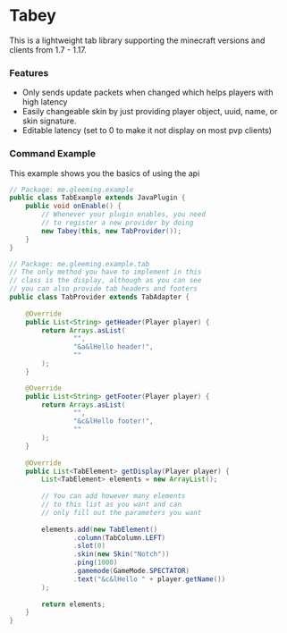 # Tabey
This is a lightweight tab library supporting the minecraft versions and clients from 1.7 - 1.17.
### Features
* Only sends update packets when changed which helps players with high latency
* Easily changeable skin by just providing player object, uuid, name, or skin signature.
* Editable latency (set to 0 to make it not display on most pvp clients)
### Command Example
This example shows you the basics of using the api
```java
// Package: me.gleeming.example
public class TabExample extends JavaPlugin {
    public void onEnable() {
        // Whenever your plugin enables, you need
        // to register a new provider by doing
        new Tabey(this, new TabProvider());
    }
}

// Package: me.gleeming.example.tab
// The only method you have to implement in this
// class is the display, although as you can see
// you can also provide tab headers and footers
public class TabProvider extends TabAdapter {
    
    @Override
    public List<String> getHeader(Player player) {
        return Arrays.asList(
                "",
                "&a&lHello header!",
                ""
        );
    }

    @Override
    public List<String> getFooter(Player player) {
        return Arrays.asList(
                "",
                "&c&lHello footer!",
                ""
        );
    }
    
    @Override
    public List<TabElement> getDisplay(Player player) {
        List<TabElement> elements = new ArrayList();
        
        // You can add however many elements
        // to this list as you want and can
        // only fill out the parameters you want
        
        elements.add(new TabElement()
                .column(TabColumn.LEFT)
                .slot(0)
                .skin(new Skin("Notch"))
                .ping(1000)
                .gamemode(GameMode.SPECTATOR)
                .text("&c&lHello " + player.getName())
        );
        
        return elements;
    }
}

```